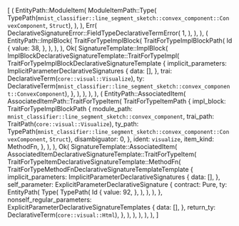 [
    (
        EntityPath::ModuleItem(
            ModuleItemPath::Type(
                TypePath(`mnist_classifier::line_segment_sketch::convex_component::ConvexComponent`, `Struct`),
            ),
        ),
        Err(
            DeclarativeSignatureError::FieldTypeDeclarativeTermError(
                1,
            ),
        ),
    ),
    (
        EntityPath::ImplBlock(
            TraitForTypeImplBlock(
                TraitForTypeImplBlockPath(
                    Id {
                        value: 38,
                    },
                ),
            ),
        ),
        Ok(
            SignatureTemplate::ImplBlock(
                ImplBlockDeclarativeSignatureTemplate::TraitForTypeImpl(
                    TraitForTypeImplBlockDeclarativeSignatureTemplate {
                        implicit_parameters: ImplicitParameterDeclarativeSignatures {
                            data: [],
                        },
                        trai: DeclarativeTerm(`core::visual::Visualize`),
                        ty: DeclarativeTerm(`mnist_classifier::line_segment_sketch::convex_component::ConvexComponent`),
                    },
                ),
            ),
        ),
    ),
    (
        EntityPath::AssociatedItem(
            AssociatedItemPath::TraitForTypeItem(
                TraitForTypeItemPath {
                    impl_block: TraitForTypeImplBlockPath {
                        module_path: `mnist_classifier::line_segment_sketch::convex_component`,
                        trai_path: TraitPath(`core::visual::Visualize`),
                        ty_path: TypePath(`mnist_classifier::line_segment_sketch::convex_component::ConvexComponent`, `Struct`),
                        disambiguator: 0,
                    },
                    ident: `visualize`,
                    item_kind: MethodFn,
                },
            ),
        ),
        Ok(
            SignatureTemplate::AssociatedItem(
                AssociatedItemDeclarativeSignatureTemplate::TraitForTypeItem(
                    TraitForTypeItemDeclarativeSignatureTemplate::MethodFn(
                        TraitForTypeMethodFnDeclarativeSignatureTemplateTemplate {
                            implicit_parameters: ImplicitParameterDeclarativeSignatures {
                                data: [],
                            },
                            self_parameter: ExplicitParameterDeclarativeSignature {
                                contract: Pure,
                                ty: EntityPath(
                                    Type(
                                        TypePath(
                                            Id {
                                                value: 92,
                                            },
                                        ),
                                    ),
                                ),
                            },
                            nonself_regular_parameters: ExplicitParameterDeclarativeSignatureTemplates {
                                data: [],
                            },
                            return_ty: DeclarativeTerm(`core::visual::Html`),
                        },
                    ),
                ),
            ),
        ),
    ),
]